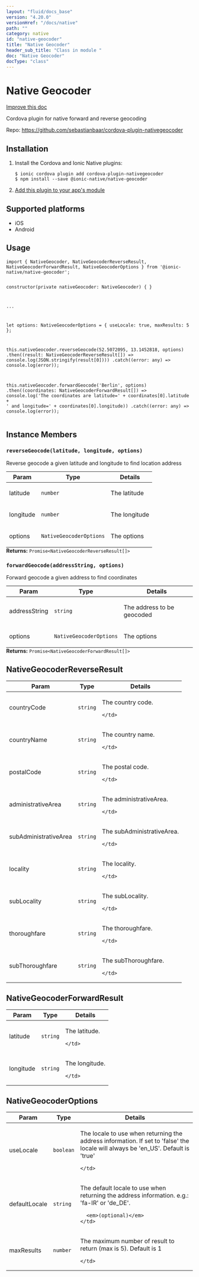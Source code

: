 ```yaml
---
layout: "fluid/docs_base"
version: "4.20.0"
versionHref: "/docs/native"
path: ""
category: native
id: "native-geocoder"
title: "Native Geocoder"
header_sub_title: "Class in module "
doc: "Native Geocoder"
docType: "class"
---
```


<h1 class="api-title">Native Geocoder</h1>

<a class="improve-v2-docs" href="http://github.com/ionic-team/ionic-native/edit/master/src/@ionic-native/plugins/native-geocoder/index.ts#L1">
  Improve this doc
</a>







<p>Cordova plugin for native forward and reverse geocoding</p>


<p>Repo:
  <a href="https://github.com/sebastianbaar/cordova-plugin-nativegeocoder">
    https://github.com/sebastianbaar/cordova-plugin-nativegeocoder
  </a>
</p>


<h2><a class="anchor" name="installation" href="#installation"></a>Installation</h2>
<ol class="installation">
  <li>Install the Cordova and Ionic Native plugins:<br>
    <pre><code class="nohighlight">$ ionic cordova plugin add cordova-plugin-nativegeocoder
$ npm install --save @ionic-native/native-geocoder
</code></pre>
  </li>
  <li><a href="https://ionicframework.com/docs/native/#Add_Plugins_to_Your_App_Module">Add this plugin to your app's module</a></li>
</ol>



<h2><a class="anchor" name="platforms" href="#platforms"></a>Supported platforms</h2>
<ul>
  <li>iOS</li><li>Android</li>
</ul>






<h2><a class="anchor" name="usage" href="#usage"></a>Usage</h2>
<pre><code class="lang-typescript">import { NativeGeocoder, NativeGeocoderReverseResult, NativeGeocoderForwardResult, NativeGeocoderOptions } from &#39;@ionic-native/native-geocoder&#39;;

constructor(private nativeGeocoder: NativeGeocoder) { }

...

let options: NativeGeocoderOptions = {
    useLocale: true,
    maxResults: 5
};

this.nativeGeocoder.reverseGeocode(52.5072095, 13.1452818, options)
  .then((result: NativeGeocoderReverseResult[]) =&gt; console.log(JSON.stringify(result[0])))
  .catch((error: any) =&gt; console.log(error));

this.nativeGeocoder.forwardGeocode(&#39;Berlin&#39;, options)
  .then((coordinates: NativeGeocoderForwardResult[]) =&gt; console.log(&#39;The coordinates are latitude=&#39; + coordinates[0].latitude + &#39; and longitude=&#39; + coordinates[0].longitude))
  .catch((error: any) =&gt; console.log(error));
</code></pre>








<h2><a class="anchor" name="instance-members" href="#instance-members"></a>Instance Members</h2>
<h3><a class="anchor" name="reverseGeocode" href="#reverseGeocode"></a><code>reverseGeocode(latitude,&nbsp;longitude,&nbsp;options)</code></h3>




Reverse geocode a given latitude and longitude to find location address
<table class="table param-table" style="margin:0;">
  <thead>
  <tr>
    <th>Param</th>
    <th>Type</th>
    <th>Details</th>
  </tr>
  </thead>
  <tbody>
  <tr>
    <td>
      latitude</td>
    <td>
      <code>number</code>
    </td>
    <td>
      <p>The latitude</p>
</td>
  </tr>
  
  <tr>
    <td>
      longitude</td>
    <td>
      <code>number</code>
    </td>
    <td>
      <p>The longitude</p>
</td>
  </tr>
  
  <tr>
    <td>
      options</td>
    <td>
      <code>NativeGeocoderOptions</code>
    </td>
    <td>
      <p>The options</p>
</td>
  </tr>
  </tbody>
</table>

<div class="return-value" markdown="1">
  <i class="icon ion-arrow-return-left"></i>
  <b>Returns:</b> <code>Promise&lt;NativeGeocoderReverseResult[]&gt;</code> 
</div><h3><a class="anchor" name="forwardGeocode" href="#forwardGeocode"></a><code>forwardGeocode(addressString,&nbsp;options)</code></h3>




Forward geocode a given address to find coordinates
<table class="table param-table" style="margin:0;">
  <thead>
  <tr>
    <th>Param</th>
    <th>Type</th>
    <th>Details</th>
  </tr>
  </thead>
  <tbody>
  <tr>
    <td>
      addressString</td>
    <td>
      <code>string</code>
    </td>
    <td>
      <p>The address to be geocoded</p>
</td>
  </tr>
  
  <tr>
    <td>
      options</td>
    <td>
      <code>NativeGeocoderOptions</code>
    </td>
    <td>
      <p>The options</p>
</td>
  </tr>
  </tbody>
</table>

<div class="return-value" markdown="1">
  <i class="icon ion-arrow-return-left"></i>
  <b>Returns:</b> <code>Promise&lt;NativeGeocoderForwardResult[]&gt;</code> 
</div>





<h2><a class="anchor" name="NativeGeocoderReverseResult" href="#NativeGeocoderReverseResult"></a>NativeGeocoderReverseResult</h2>

<table class="table param-table" style="margin:0;">
  <thead>
  <tr>
    <th>Param</th>
    <th>Type</th>
    <th>Details</th>
  </tr>
  </thead>
  <tbody>
  
  <tr>
    <td>
      countryCode
    </td>
    <td>
      <code>string</code>
    </td>
    <td>
      <p>The country code.</p>

      
    </td>
  </tr>
  
  <tr>
    <td>
      countryName
    </td>
    <td>
      <code>string</code>
    </td>
    <td>
      <p>The country name.</p>

      
    </td>
  </tr>
  
  <tr>
    <td>
      postalCode
    </td>
    <td>
      <code>string</code>
    </td>
    <td>
      <p>The postal code.</p>

      
    </td>
  </tr>
  
  <tr>
    <td>
      administrativeArea
    </td>
    <td>
      <code>string</code>
    </td>
    <td>
      <p>The administrativeArea.</p>

      
    </td>
  </tr>
  
  <tr>
    <td>
      subAdministrativeArea
    </td>
    <td>
      <code>string</code>
    </td>
    <td>
      <p>The subAdministrativeArea.</p>

      
    </td>
  </tr>
  
  <tr>
    <td>
      locality
    </td>
    <td>
      <code>string</code>
    </td>
    <td>
      <p>The locality.</p>

      
    </td>
  </tr>
  
  <tr>
    <td>
      subLocality
    </td>
    <td>
      <code>string</code>
    </td>
    <td>
      <p>The subLocality.</p>

      
    </td>
  </tr>
  
  <tr>
    <td>
      thoroughfare
    </td>
    <td>
      <code>string</code>
    </td>
    <td>
      <p>The thoroughfare.</p>

      
    </td>
  </tr>
  
  <tr>
    <td>
      subThoroughfare
    </td>
    <td>
      <code>string</code>
    </td>
    <td>
      <p>The subThoroughfare.</p>

      
    </td>
  </tr>
  
  </tbody>
</table>


<h2><a class="anchor" name="NativeGeocoderForwardResult" href="#NativeGeocoderForwardResult"></a>NativeGeocoderForwardResult</h2>

<table class="table param-table" style="margin:0;">
  <thead>
  <tr>
    <th>Param</th>
    <th>Type</th>
    <th>Details</th>
  </tr>
  </thead>
  <tbody>
  
  <tr>
    <td>
      latitude
    </td>
    <td>
      <code>string</code>
    </td>
    <td>
      <p>The latitude.</p>

      
    </td>
  </tr>
  
  <tr>
    <td>
      longitude
    </td>
    <td>
      <code>string</code>
    </td>
    <td>
      <p>The longitude.</p>

      
    </td>
  </tr>
  
  </tbody>
</table>


<h2><a class="anchor" name="NativeGeocoderOptions" href="#NativeGeocoderOptions"></a>NativeGeocoderOptions</h2>

<table class="table param-table" style="margin:0;">
  <thead>
  <tr>
    <th>Param</th>
    <th>Type</th>
    <th>Details</th>
  </tr>
  </thead>
  <tbody>
  
  <tr>
    <td>
      useLocale
    </td>
    <td>
      <code>boolean</code>
    </td>
    <td>
      <p>The locale to use when returning the address information.
If set to &#39;false&#39; the locale will always be &#39;en_US&#39;.
Default is &#39;true&#39;</p>

      
    </td>
  </tr>
  
  <tr>
    <td>
      defaultLocale
    </td>
    <td>
      <code>string</code>
    </td>
    <td>
      <p>The default locale to use when returning the address information.
e.g.: &#39;fa-IR&#39; or &#39;de_DE&#39;.</p>

      <em>(optional)</em>
    </td>
  </tr>
  
  <tr>
    <td>
      maxResults
    </td>
    <td>
      <code>number</code>
    </td>
    <td>
      <p>The maximum number of result to return (max is 5).
Default is 1</p>

      
    </td>
  </tr>
  
  </tbody>
</table>





